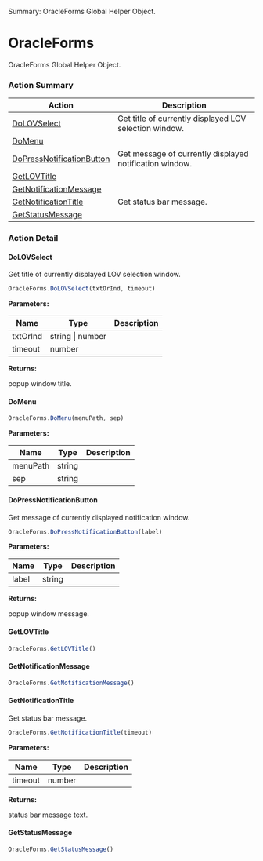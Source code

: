 Summary: OracleForms Global Helper Object.

# OracleForms

OracleForms Global Helper Object.






<!-- ============================== property summary ========================== -->

<!-- ============================== action summary ========================== -->



### Action Summary
|  **Action** | **Description** | 
| ----------- | --------------- |
|  [DoLOVSelect](#dolovselect) | Get title of currently displayed LOV selection window. |
|  [DoMenu](#domenu) |  |
|  [DoPressNotificationButton](#dopressnotificationbutton) | Get message of currently displayed notification window. |
|  [GetLOVTitle](#getlovtitle) |  |
|  [GetNotificationMessage](#getnotificationmessage) |  |
|  [GetNotificationTitle](#getnotificationtitle) | Get status bar message. |
|  [GetStatusMessage](#getstatusmessage) |  |



<!-- ============================== property detail ========================== -->


<!-- ============================== action detail ========================== -->

### Action Detail

<a name="DoLOVSelect"></a>    
#### DoLOVSelect

Get title of currently displayed LOV selection window.

```javascript
OracleForms.DoLOVSelect(txtOrInd, timeout)
```


**Parameters:**

|  **Name** | **Type** | **Description** |
| ---------- | -------- | --------------- |
| txtOrInd | string \| number |   |
| timeout | number |   |




**Returns:**

popup window title.



<a name="see.also.oracleforms.dolovselect"></a>

<a name="DoMenu"></a>    
#### DoMenu



```javascript
OracleForms.DoMenu(menuPath, sep)
```


**Parameters:**

|  **Name** | **Type** | **Description** |
| ---------- | -------- | --------------- |
| menuPath | string |   |
| sep | string |   |





<a name="see.also.oracleforms.domenu"></a>

<a name="DoPressNotificationButton"></a>    
#### DoPressNotificationButton

Get message of currently displayed notification window.

```javascript
OracleForms.DoPressNotificationButton(label)
```


**Parameters:**

|  **Name** | **Type** | **Description** |
| ---------- | -------- | --------------- |
| label | string |   |




**Returns:**

popup window message.



<a name="see.also.oracleforms.dopressnotificationbutton"></a>

<a name="GetLOVTitle"></a>    
#### GetLOVTitle



```javascript
OracleForms.GetLOVTitle()
```





<a name="see.also.oracleforms.getlovtitle"></a>

<a name="GetNotificationMessage"></a>    
#### GetNotificationMessage



```javascript
OracleForms.GetNotificationMessage()
```





<a name="see.also.oracleforms.getnotificationmessage"></a>

<a name="GetNotificationTitle"></a>    
#### GetNotificationTitle

Get status bar message.

```javascript
OracleForms.GetNotificationTitle(timeout)
```


**Parameters:**

|  **Name** | **Type** | **Description** |
| ---------- | -------- | --------------- |
| timeout | number |   |




**Returns:**

status bar message text.



<a name="see.also.oracleforms.getnotificationtitle"></a>

<a name="GetStatusMessage"></a>    
#### GetStatusMessage



```javascript
OracleForms.GetStatusMessage()
```





<a name="see.also.oracleforms.getstatusmessage"></a>

  

